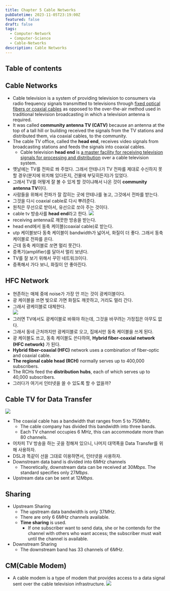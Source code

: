 ```yaml
---
title: Chapter 5 Cable Networks
pubDatetime: 2023-11-05T23:19:00Z
featured: false
draft: false
tags:
  - Computer-Network
  - Computer-Science
  - Cable-Networks
description: Cable Networks
---
```


## Table of contents

## Cable Networks

- Cable television is a system of providing television to consumers via radio frequency signals transmitted to televisions through <u>fixed optical fibers or coaxial cables</u> as opposed to the over-the-air method used in traditional television broadcasting in which a television antenna is required.
- It was called **community antenna TV (CATV)** because an antenna at the top of a tall hill or building received the signals from the TV stations and distributed them, via coaxial cables, to the community.
- The cable TV office, called the **head end**, receives video signals from broadcasting stations and feeds the signals into coaxial cables.
  - Cable television **head end** is <u>a master facility for receiving television signals for processing and distribution</u> over a cable television system.
- 옛날에는 TV를 전파로 쏴 주었다. 그래서 안테나가 TV 전파를 제대로 수신하지 못할 경우(분지에 위치해 있다든지, 건물에 부딪히든지)가 있었다.
- 그래서 TV를 어떻게 잘 볼 수 있게 할 것이냐해서 나온 것이 **community antenna TV**이다.
- 사람들을 위해서 전파가 잘 잡히는 곳에 안테나를 놓고, 그것에서 전파를 받는다.
- 그것을 다시 coaxial cable로 다시 뿌려준다.
- 원칙은 무선으로 받아서, 유선으로 쏘아 주는 것이다.
- cable tv 방송사를 **head end**라고 한다.
  ![](https://res.cloudinary.com/gyunseo-blog/image/upload/f_auto/v1699263699/image_tnwrz1.png)
- receiving antenna로 깨끗한 방송을 받는다.
- head end에서 동축 케이블(coaxial cable)로 받는다.
- utp 케이블보다 동축 케이블이 bandwidth가 넓어서, 화질이 더 좋다. 그래서 동축 케이블로 전파를 쏜다.
- 근데 동축 케이블로 쏘면 멀리 못간다.
- 증폭기(amplifier)를 달아서 멀리 보낸다.
- TV를 잘 보기 위해서 꾸민 네트워크이다.
- 증폭해서 가다 보니, 화질이 안 좋아진다.

## HFC Network

- 현존하는 매체 중에 noise가 가장 안 끼는 것이 광케이블이다.
- 광 케이블을 쓰면 빛으로 가면 화질도 깨끗하고, 거리도 멀리 간다.
- 그래서 광케이블로 대체한다.  
  ![](https://res.cloudinary.com/gyunseo-blog/image/upload/f_auto/v1699263878/image_gemveo.png)
- 그러면 TV에서도 광케이블로 바꿔야 하는데, 그것을 바꾸려는 가정집은 아무도 없다.
- 그래서 동네 근처까지만 광케이블로 오고, 집에서만 동축 케이블을 쓰게 된다.
- 광 케이블도 쓰고, 동축 케이블도 쓴다하여, **Hybrid fiber-coaxial network (HFC network)** 가 된다.
- **Hybrid fiber-coaxial (HFC)** network uses a combination of fiber-optic and coaxial cable.
- **The regional cable head (RCH)** normally serves up to 400,000 subscribers.
- The RCHs feed the **distribution hubs**, each of which serves up to 40,000 subscribers.
- 그러다가 여기서 인터넷을 쓸 수 있도록 할 수 없을까?

## Cable TV for Data Transfer

![](https://res.cloudinary.com/gyunseo-blog/image/upload/f_auto/v1699264738/image_hwg3yh.png)

- The coaxial cable has a bandwidth that ranges from 5 to 750MHz.
  - The cable company has divided this bandwidth into three bands.
  - Each TV channel occupies 6 MHz, this can accommodate more than 80 channels.
- 어차피 TV 방송을 하는 곳을 정해져 있으니, 나머지 대역폭을 Data Transfer를 위해 사용하자.
- DSL과 똑같이 선을 그대로 이용하면서, 인터넷을 사용하자.
- Downstream data band is divided into $6MHz$ channels
  - Theoretically, downstream data can be received at $30Mbps$. The standard specifies only $27Mbps$.
- Upstream data can be sent at $12Mbps$.

## Sharing

- Upstream Sharing
  - The upstream data bandwidth is only $37MHz$.
  - There are only 6 $6MHz$ channels available.
  - **Time sharing** is used.
    - If one subscriber want to send data, she or he contends for the channel with others who want access; the subscriber must wait until the channel is available.
- Downstream Sharing
  - The downstream band has 33 channels of $6MHz$.

## CM(Cable Modem)

- A cable modem is a type of modem that provides access to a data signal sent over the cable television infrastructure.
  ![](https://res.cloudinary.com/gyunseo-blog/image/upload/f_auto/v1699265460/image_ljkqpk.png)
